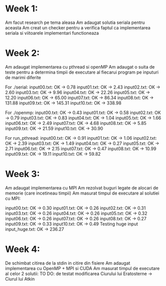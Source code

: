 # Week 1:

Am facut research pe tema aleasa
Am adaugat solutia seriala pentru aceasta
Am creat un checker pentru a verifica faptul ca implementarea seriala si viitoarele implementari functioneaza

# Week 2:

Am adaugat implementarea cu pthread si openMP
Am adaugat o suita de teste pentru a determina timpii de executare al fiecarui program pe inputuri de marimi diferite

For ./serial:
input00.txt: OK -> 0.78
input01.txt: OK -> 2.43
input02.txt: OK -> 2.60
input03.txt: OK -> 9.96
input04.txt: OK -> 22.26
input05.txt: OK -> 12.20
input06.txt: OK -> 65.00
input07.txt: OK -> 86.34
input08.txt: OK -> 131.88
input09.txt: OK -> 145.31
input10.txt: OK -> 338.98

For ./openmp:
input00.txt: OK -> 0.43
input01.txt: OK -> 0.58
input02.txt: OK -> 0.79
input03.txt: OK -> 0.83
input04.txt: OK -> 1.04
input05.txt: OK -> 1.66
input06.txt: OK -> 2.49
input07.txt: OK -> 4.68
input08.txt: OK -> 5.85
input09.txt: OK -> 21.59
input10.txt: OK -> 30.90

For run_pthread:
input00.txt: OK -> 0.91
input01.txt: OK -> 1.06
input02.txt: OK -> 2.39
input03.txt: OK -> 1.49
input04.txt: OK -> 0.27
input05.txt: OK -> 2.71
input06.txt: OK -> 2.15
input07.txt: OK -> 0.47
input08.txt: OK -> 10.99
input09.txt: OK -> 19.11
input10.txt: OK -> 59.82

# Week 3:

Am adaugat implementarea cu MPI 
Am rezolvat buguri legate de alocari de memorie (care incetineau timpii)
Am masurat timpul de executare al solutiei cu MPI:

input00.txt: OK -> 0.30 
input01.txt: OK -> 0.26 
input02.txt: OK -> 0.31 
input03.txt: OK -> 0.26 
input04.txt: OK -> 0.26 
input05.txt: OK -> 0.32 
input06.txt: OK -> 0.26 
input07.txt: OK -> 0.26 
input08.txt: OK -> 0.27 
input09.txt: OK -> 0.33 
input10.txt: OK -> 0.49 
Testing huge input input_huge.txt: OK -> 236.27

# Week 4:

De schimbat citirea de la stdin in citire din fisiere
Am adaugat implementarea cu OpenMP + MPI si CUDA
Am masurat timpul de executare al celor 2 solutii:
TO DO: de testat modificarea Ciurului lui Eratosterne -> Ciurul lui Atkin
